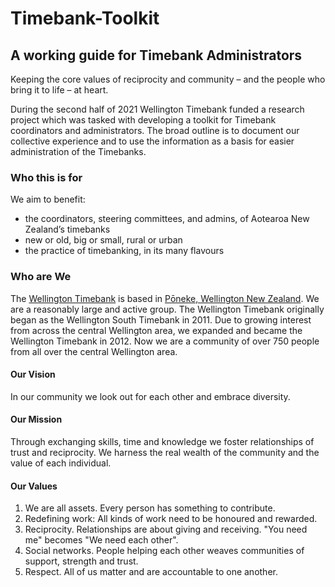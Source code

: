 # Timebank-Toolkit
## A working guide for Timebank Administrators 

Keeping the core values of reciprocity and community – and the people who bring it to life – at heart.

During the second half of 2021 Wellington Timebank funded a research project which was tasked with developing a toolkit for Timebank coordinators and administrators. The broad outline is to document our collective experience and to use the information as a basis for easier administration of the Timebanks. 

### Who this is for

We aim to benefit:
- the coordinators, steering committees, and admins, of Aotearoa New Zealand’s timebanks
- new or old, big or small, rural or urban
- the practice of timebanking, in its many flavours

### Who are We
The [Wellington Timebank](https://wellingtonsouth.timebanks.org) is based in [Pōneke, Wellington New Zealand](https://www.openstreetmap.org/search?query=wellington%2C%20new%20zealand#map=7/-41.289/174.777).  We are a reasonably large and active group. The Wellington Timebank originally began as the Wellington South Timebank in 2011. Due to growing interest from across the central Wellington area, we expanded and became the Wellington Timebank in 2012. Now we are a community of over 750 people from all over the central Wellington area. 

#### Our Vision
In our community we look out for each other and embrace diversity.

#### Our Mission
Through exchanging skills, time and knowledge we foster relationships of trust and reciprocity. We harness the real wealth of the community and the value of each individual.

#### Our Values
1. We are all assets. Every person has something to contribute.
2. Redefining work: All kinds of work need to be honoured and rewarded.
3. Reciprocity. Relationships are about giving and receiving. "You need me" becomes "We need each other".
4. Social networks. People helping each other weaves communities of support, strength and trust.
5. Respect. All of us matter and are accountable to one another.

